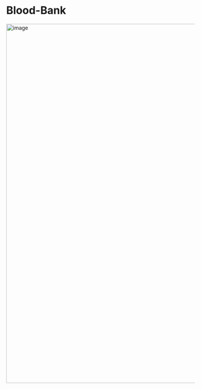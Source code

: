 # Blood-Bank
<img width="959" alt="image" src="https://github.com/kodeabhi69/Blood_Bank_App/assets/137202732/f9c6eaec-8dea-4f52-8327-0d5779da4ed4">



 
